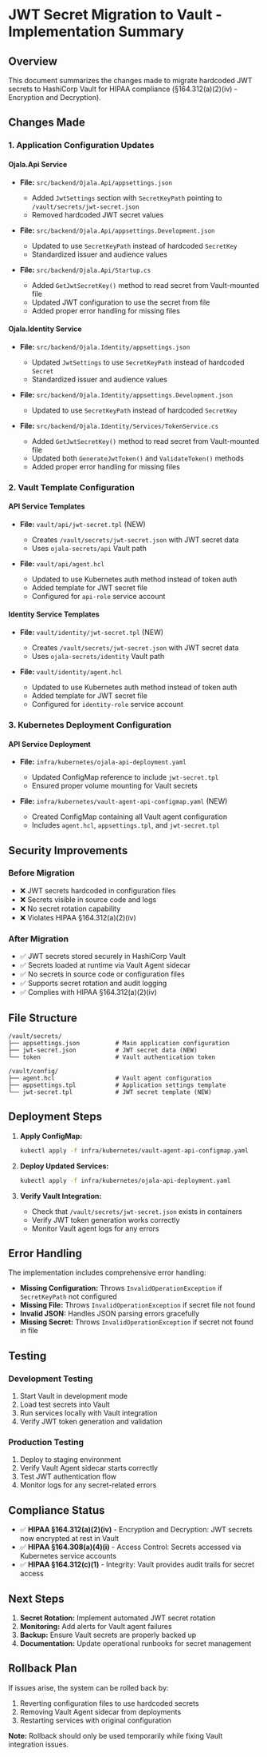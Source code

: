 # JWT Secret Migration to Vault - Implementation Summary

## Overview
This document summarizes the changes made to migrate hardcoded JWT secrets to HashiCorp Vault for HIPAA compliance (§164.312(a)(2)(iv) - Encryption and Decryption).

## Changes Made

### 1. Application Configuration Updates

#### Ojala.Api Service
- **File:** `src/backend/Ojala.Api/appsettings.json`
  - Added `JwtSettings` section with `SecretKeyPath` pointing to `/vault/secrets/jwt-secret.json`
  - Removed hardcoded JWT secret values

- **File:** `src/backend/Ojala.Api/appsettings.Development.json`
  - Updated to use `SecretKeyPath` instead of hardcoded `SecretKey`
  - Standardized issuer and audience values

- **File:** `src/backend/Ojala.Api/Startup.cs`
  - Added `GetJwtSecretKey()` method to read secret from Vault-mounted file
  - Updated JWT configuration to use the secret from file
  - Added proper error handling for missing files

#### Ojala.Identity Service
- **File:** `src/backend/Ojala.Identity/appsettings.json`
  - Updated `JwtSettings` to use `SecretKeyPath` instead of hardcoded `Secret`
  - Standardized issuer and audience values

- **File:** `src/backend/Ojala.Identity/appsettings.Development.json`
  - Updated to use `SecretKeyPath` instead of hardcoded `SecretKey`

- **File:** `src/backend/Ojala.Identity/Services/TokenService.cs`
  - Added `GetJwtSecretKey()` method to read secret from Vault-mounted file
  - Updated both `GenerateJwtToken()` and `ValidateToken()` methods
  - Added proper error handling for missing files

### 2. Vault Template Configuration

#### API Service Templates
- **File:** `vault/api/jwt-secret.tpl` (NEW)
  - Creates `/vault/secrets/jwt-secret.json` with JWT secret data
  - Uses `ojala-secrets/api` Vault path

- **File:** `vault/api/agent.hcl`
  - Updated to use Kubernetes auth method instead of token auth
  - Added template for JWT secret file
  - Configured for `api-role` service account

#### Identity Service Templates
- **File:** `vault/identity/jwt-secret.tpl` (NEW)
  - Creates `/vault/secrets/jwt-secret.json` with JWT secret data
  - Uses `ojala-secrets/identity` Vault path

- **File:** `vault/identity/agent.hcl`
  - Updated to use Kubernetes auth method instead of token auth
  - Added template for JWT secret file
  - Configured for `identity-role` service account

### 3. Kubernetes Deployment Configuration

#### API Service Deployment
- **File:** `infra/kubernetes/ojala-api-deployment.yaml`
  - Updated ConfigMap reference to include `jwt-secret.tpl`
  - Ensured proper volume mounting for Vault secrets

- **File:** `infra/kubernetes/vault-agent-api-configmap.yaml` (NEW)
  - Created ConfigMap containing all Vault agent configuration
  - Includes `agent.hcl`, `appsettings.tpl`, and `jwt-secret.tpl`

## Security Improvements

### Before Migration
- ❌ JWT secrets hardcoded in configuration files
- ❌ Secrets visible in source code and logs
- ❌ No secret rotation capability
- ❌ Violates HIPAA §164.312(a)(2)(iv)

### After Migration
- ✅ JWT secrets stored securely in HashiCorp Vault
- ✅ Secrets loaded at runtime via Vault Agent sidecar
- ✅ No secrets in source code or configuration files
- ✅ Supports secret rotation and audit logging
- ✅ Complies with HIPAA §164.312(a)(2)(iv)

## File Structure

```
/vault/secrets/
├── appsettings.json          # Main application configuration
├── jwt-secret.json           # JWT secret data (NEW)
└── token                     # Vault authentication token

/vault/config/
├── agent.hcl                 # Vault agent configuration
├── appsettings.tpl           # Application settings template
└── jwt-secret.tpl            # JWT secret template (NEW)
```

## Deployment Steps

1. **Apply ConfigMap:**
   ```bash
   kubectl apply -f infra/kubernetes/vault-agent-api-configmap.yaml
   ```

2. **Deploy Updated Services:**
   ```bash
   kubectl apply -f infra/kubernetes/ojala-api-deployment.yaml
   ```

3. **Verify Vault Integration:**
   - Check that `/vault/secrets/jwt-secret.json` exists in containers
   - Verify JWT token generation works correctly
   - Monitor Vault agent logs for any errors

## Error Handling

The implementation includes comprehensive error handling:

- **Missing Configuration:** Throws `InvalidOperationException` if `SecretKeyPath` not configured
- **Missing File:** Throws `InvalidOperationException` if secret file not found
- **Invalid JSON:** Handles JSON parsing errors gracefully
- **Missing Secret:** Throws `InvalidOperationException` if secret not found in file

## Testing

### Development Testing
1. Start Vault in development mode
2. Load test secrets into Vault
3. Run services locally with Vault integration
4. Verify JWT token generation and validation

### Production Testing
1. Deploy to staging environment
2. Verify Vault Agent sidecar starts correctly
3. Test JWT authentication flow
4. Monitor logs for any secret-related errors

## Compliance Status

- ✅ **HIPAA §164.312(a)(2)(iv)** - Encryption and Decryption: JWT secrets now encrypted at rest in Vault
- ✅ **HIPAA §164.308(a)(4)(i)** - Access Control: Secrets accessed via Kubernetes service accounts
- ✅ **HIPAA §164.312(c)(1)** - Integrity: Vault provides audit trails for secret access

## Next Steps

1. **Secret Rotation:** Implement automated JWT secret rotation
2. **Monitoring:** Add alerts for Vault agent failures
3. **Backup:** Ensure Vault secrets are properly backed up
4. **Documentation:** Update operational runbooks for secret management

## Rollback Plan

If issues arise, the system can be rolled back by:

1. Reverting configuration files to use hardcoded secrets
2. Removing Vault Agent sidecar from deployments
3. Restarting services with original configuration

**Note:** Rollback should only be used temporarily while fixing Vault integration issues. 
